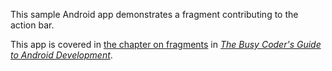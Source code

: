 This sample Android app demonstrates
a fragment contributing to the action bar.

This app is covered in 
[the chapter on fragments](https://commonsware.com/Android/previews/the-tactics-of-fragments)
in [*The Busy Coder's Guide to Android Development*](https://commonsware.com/Android/).

